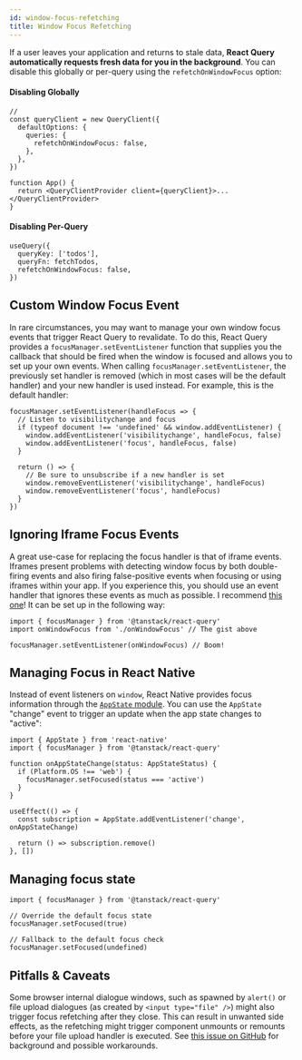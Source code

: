 ```yaml
---
id: window-focus-refetching
title: Window Focus Refetching
---
```


If a user leaves your application and returns to stale data, **React Query automatically requests fresh data for you in the background**. You can disable this globally or per-query using the `refetchOnWindowFocus` option:

#### Disabling Globally

```tsx
//
const queryClient = new QueryClient({
  defaultOptions: {
    queries: {
      refetchOnWindowFocus: false,
    },
  },
})

function App() {
  return <QueryClientProvider client={queryClient}>...</QueryClientProvider>
}
```

#### Disabling Per-Query

```tsx
useQuery({
  queryKey: ['todos'],
  queryFn: fetchTodos,
  refetchOnWindowFocus: false,
})
```

## Custom Window Focus Event

In rare circumstances, you may want to manage your own window focus events that trigger React Query to revalidate. To do this, React Query provides a `focusManager.setEventListener` function that supplies you the callback that should be fired when the window is focused and allows you to set up your own events. When calling `focusManager.setEventListener`, the previously set handler is removed (which in most cases will be the default handler) and your new handler is used instead. For example, this is the default handler:

```tsx
focusManager.setEventListener(handleFocus => {
  // Listen to visibilitychange and focus
  if (typeof document !== 'undefined' && window.addEventListener) {
    window.addEventListener('visibilitychange', handleFocus, false)
    window.addEventListener('focus', handleFocus, false)
  }

  return () => {
    // Be sure to unsubscribe if a new handler is set
    window.removeEventListener('visibilitychange', handleFocus)
    window.removeEventListener('focus', handleFocus)
  }
})
```

## Ignoring Iframe Focus Events

A great use-case for replacing the focus handler is that of iframe events. Iframes present problems with detecting window focus by both double-firing events and also firing false-positive events when focusing or using iframes within your app. If you experience this, you should use an event handler that ignores these events as much as possible. I recommend [this one](https://gist.github.com/tannerlinsley/1d3a2122332107fcd8c9cc379be10d88)! It can be set up in the following way:

```tsx
import { focusManager } from '@tanstack/react-query'
import onWindowFocus from './onWindowFocus' // The gist above

focusManager.setEventListener(onWindowFocus) // Boom!
```

## Managing Focus in React Native

Instead of event listeners on `window`, React Native provides focus information through the [`AppState` module](https://reactnative.dev/docs/appstate#app-states). You can use the `AppState` "change" event to trigger an update when the app state changes to "active":

```tsx
import { AppState } from 'react-native'
import { focusManager } from '@tanstack/react-query'

function onAppStateChange(status: AppStateStatus) {
  if (Platform.OS !== 'web') {
    focusManager.setFocused(status === 'active')
  }
}

useEffect(() => {
  const subscription = AppState.addEventListener('change', onAppStateChange)

  return () => subscription.remove()
}, [])
```

## Managing focus state

```tsx
import { focusManager } from '@tanstack/react-query'

// Override the default focus state
focusManager.setFocused(true)

// Fallback to the default focus check
focusManager.setFocused(undefined)
```

## Pitfalls & Caveats

Some browser internal dialogue windows, such as spawned by `alert()` or file upload dialogues (as created by `<input type="file" />`) might also trigger focus refetching after they close. This can result in unwanted side effects, as the refetching might trigger component unmounts or remounts before your file upload handler is executed. See [this issue on GitHub](https://github.com/tannerlinsley/react-query/issues/2960) for background and possible workarounds.
